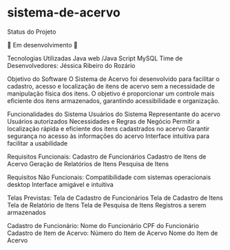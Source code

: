 # sistema-de-acervo

Status do Projeto

🚧 Em desenvolvimento 🚧

Tecnologias Utilizadas
Java web /Java Script
MySQL
Time de Desenvolvedores: Jéssica Ribeiro do Rozário

Objetivo do Software
O Sistema de Acervo foi desenvolvido para facilitar o cadastro, acesso e localização de itens de acervo sem a necessidade de manipulação física dos itens.
O objetivo é proporcionar um controle mais eficiente dos itens armazenados, garantindo acessibilidade e organização.

Funcionalidades do Sistema
Usuários do Sistema
Representante do acervo
Usuários autorizados
Necessidades e Regras de Negócio
Permitir a localização rápida e eficiente dos itens cadastrados no acervo
Garantir segurança no acesso às informações do acervo
Interface intuitiva para facilitar a usabilidade

Requisitos Funcionais:
Cadastro de Funcionários
Cadastro de Itens de Acervo
Geração de Relatórios de Itens
Pesquisa de Itens

Requisitos Não Funcionais:
Compatibilidade com sistemas operacionais desktop
Interface amigável e intuitiva

Telas Previstas:
Tela de Cadastro de Funcionários
Tela de Cadastro de Itens
Tela de Relatório de Itens
Tela de Pesquisa de Itens
Registros a serem armazenados

Cadastro de Funcionário:
Nome do Funcionário
CPF do Funcionário
Cadastro de Item de Acervo:
Número do Item de Acervo
Nome do Item de Acervo

